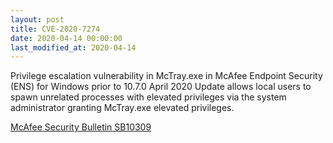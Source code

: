 ```yaml
---
layout: post
title: CVE-2020-7274
date: 2020-04-14 00:00:00
last_modified_at: 2020-04-14
---
```


Privilege escalation vulnerability in McTray.exe in McAfee Endpoint Security (ENS) for Windows prior to 10.7.0 April 2020 Update allows local users to spawn unrelated processes with elevated privileges via the system administrator granting McTray.exe elevated privileges.

[McAfee Security Bulletin SB10309](https://kc.mcafee.com/corporate/index?page=content&id=SB10309)
